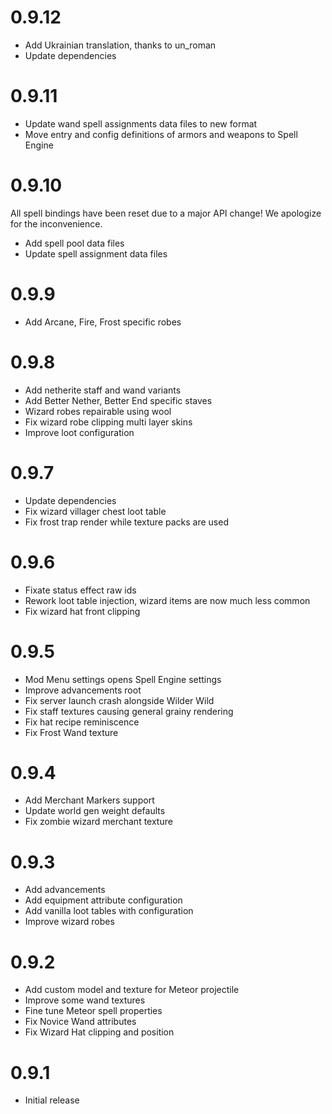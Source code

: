 # 0.9.12

- Add Ukrainian translation, thanks to un_roman
- Update dependencies

# 0.9.11

- Update wand spell assignments data files to new format
- Move entry and config definitions of armors and weapons to Spell Engine

# 0.9.10

All spell bindings have been reset due to a major API change! We apologize for the inconvenience.

- Add spell pool data files
- Update spell assignment data files

# 0.9.9

- Add Arcane, Fire, Frost specific robes

# 0.9.8

- Add netherite staff and wand variants
- Add Better Nether, Better End specific staves
- Wizard robes repairable using wool
- Fix wizard robe clipping multi layer skins
- Improve loot configuration

# 0.9.7

- Update dependencies
- Fix wizard villager chest loot table
- Fix frost trap render while texture packs are used

# 0.9.6

- Fixate status effect raw ids
- Rework loot table injection, wizard items are now much less common
- Fix wizard hat front clipping

# 0.9.5

- Mod Menu settings opens Spell Engine settings
- Improve advancements root 
- Fix server launch crash alongside Wilder Wild
- Fix staff textures causing general grainy rendering
- Fix hat recipe reminiscence
- Fix Frost Wand texture

# 0.9.4

- Add Merchant Markers support
- Update world gen weight defaults
- Fix zombie wizard merchant texture

# 0.9.3

- Add advancements
- Add equipment attribute configuration
- Add vanilla loot tables with configuration
- Improve wizard robes

# 0.9.2

- Add custom model and texture for Meteor projectile
- Improve some wand textures
- Fine tune Meteor spell properties
- Fix Novice Wand attributes
- Fix Wizard Hat clipping and position

# 0.9.1

- Initial release